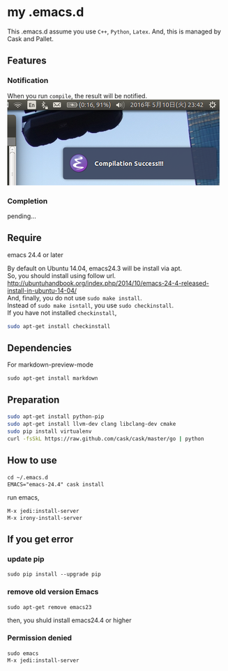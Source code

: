 # my .emacs.d

This .emacs.d assume you use `C++`, `Python`, `Latex`.
And, this is managed by Cask and Pallet.

## Features

### Notification
When you run `compile`, the result will be notified.  
![notification sample](./documents/screen_shot_notification.png "Nortification sample") 

### Completion
pending...

## Require
emacs 24.4 or later

By default on Ubuntu 14.04, emacs24.3 will be install via apt.  
So, you should install using follow url.  
http://ubuntuhandbook.org/index.php/2014/10/emacs-24-4-released-install-in-ubuntu-14-04/  
And, finally, you do not use `sudo make install`.  
Instead of `sudo make isntall`, you use `sudo checkinstall`.  
If you have not installed `checkinstall`,  

```bash
sudo apt-get install checkinstall
```

## Dependencies
For markdown-preview-mode

```
sudo apt-get install markdown
```

## Preparation

```bash
sudo apt-get install python-pip
sudo apt-get install llvm-dev clang libclang-dev cmake
sudo pip install virtualenv
curl -fsSkL https://raw.github.com/cask/cask/master/go | python
```

## How to use
```
cd ~/.emacs.d
EMACS="emacs-24.4" cask install
```

run emacs,

```
M-x jedi:install-server
M-x irony-install-server
```

## If you get error

### update pip
```
sudo pip install --upgrade pip
```

### remove old version Emacs
```
sudo apt-get remove emacs23
```

then, you shuld install emacs24.4 or higher

### Permission denied
```
sudo emacs
M-x jedi:install-server
```


